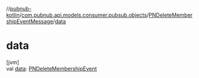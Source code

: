 //[pubnub-kotlin](../../../index.md)/[com.pubnub.api.models.consumer.pubsub.objects](../index.md)/[PNDeleteMembershipEventMessage](index.md)/[data](data.md)

# data

[jvm]\
val [data](data.md): [PNDeleteMembershipEvent](../-p-n-delete-membership-event/index.md)
